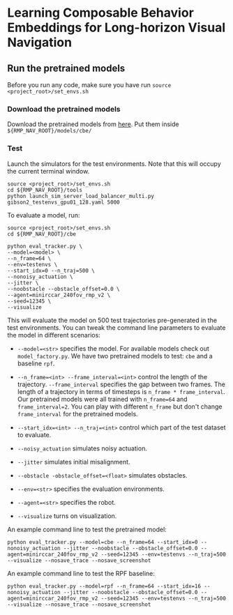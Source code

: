 # Learning Composable Behavior Embeddings for Long-horizon Visual Navigation

## Run the pretrained models

Before you run any code, make sure you have run `source <project_root>/set_envs.sh`

### Download the pretrained models
Download the pretrained models from [here](https://drive.google.com/drive/folders/1SWA9N71EOW9z62lHWnxZlKtX2nLOSJfL?usp=sharing).
Put them inside `${RMP_NAV_ROOT}/models/cbe/`

### Test

Launch the simulators for the test environments. Note that this will occupy the current terminal window.
```
source <project_root>/set_envs.sh
cd ${RMP_NAV_ROOT}/tools
python launch_sim_server_load_balancer_multi.py gibson2_testenvs_gpu01_128.yaml 5000
```

To evaluate a model, run:
```
source <project_root>/set_envs.sh
cd ${RMP_NAV_ROOT}/cbe

python eval_tracker.py \
--model=<model> \
--n_frame=64 \
--env=testenvs \
--start_idx=0 --n_traj=500 \
--nonoisy_actuation \
--jitter \
--noobstacle --obstacle_offset=0.0 \
--agent=minirccar_240fov_rmp_v2 \
--seed=12345 \ 
--visualize
```

This will evaluate the model on 500 test trajectories pre-generated in the test environments. 
You can tweak the command line parameters to evaluate the model in different scenarios:

* `--model=<str>` specifies the model. For available models check out `model_factory.py`. We have two pretrained 
  models to test: `cbe` and a baseline `rpf`.
  
* `--n_frame=<int> --frame_interval=<int>` control the length of the trajectory. `--frame_interval` specifies the gap
  between two frames. The length of a trajectory in terms of timesteps is `n_frame * frame_interval`. Our pretrained
  models were all trained with `n_frame=64` and `frame_interval=2`. You can play with different `n_frame` but don't
  change `frame_interval` for the pretrained models.
  
* `--start_idx=<int> --n_traj=<int>` control which part of the test dataset to evaluate.
* `--noisy_actuation` simulates noisy actuation.
* `--jitter` simulates initial misalignment.
* `--obstacle -obstacle_offset=<float>` simulates obstacles.
* `--env=<str>` specifies the evaluation environments.
* `--agent=<str>` specifies the robot.
* `--visualize` turns on visualization.

An example command line to test the pretrained model:
```
python eval_tracker.py --model=cbe --n_frame=64 --start_idx=0 --nonoisy_actuation --jitter --noobstacle --obstacle_offset=0.0 --agent=minirccar_240fov_rmp_v2 --seed=12345 --env=testenvs --n_traj=500 --visualize --nosave_trace --nosave_screenshot
```

An example command line to test the RPF baseline:
```
python eval_tracker.py --model=rpf --n_frame=64 --start_idx=16 --nonoisy_actuation --jitter --noobstacle --obstacle_offset=0.0 --agent=minirccar_240fov_rmp_v2 --seed=12345 --env=testenvs --n_traj=500 --visualize --nosave_trace --nosave_screenshot
```
